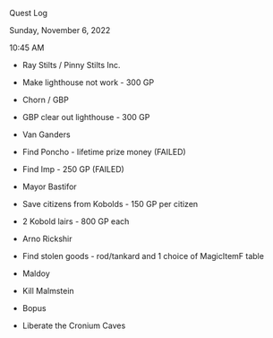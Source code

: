 Quest Log

Sunday, November 6, 2022

10:45 AM

- Ray Stilts / Pinny Stilts Inc.

- Make lighthouse not work - 300 GP

- Chorn / GBP

- GBP clear out lighthouse - 300 GP

- Van Ganders

- Find Poncho - lifetime prize money (FAILED)
- Find Imp - 250 GP (FAILED)

- Mayor Bastifor

- Save citizens from Kobolds - 150 GP per citizen
- 2 Kobold lairs - 800 GP each

- Arno Rickshir

- Find stolen goods - rod/tankard and 1 choice of MagicItemF table

- Maldoy

- Kill Malmstein

- Bopus

- Liberate the Cronium Caves